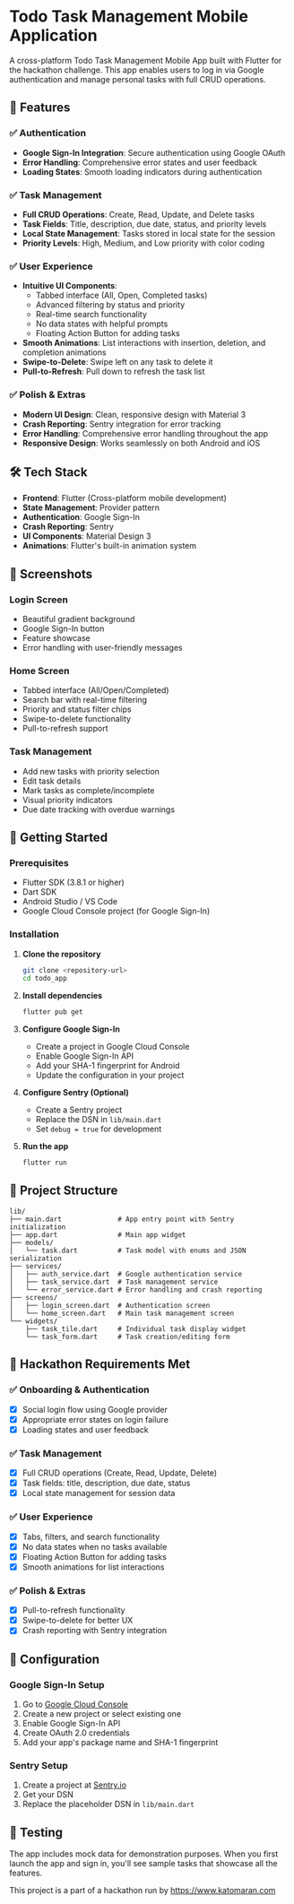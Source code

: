 # Todo Task Management Mobile Application

A cross-platform Todo Task Management Mobile App built with Flutter for the hackathon challenge. This app enables users to log in via Google authentication and manage personal tasks with full CRUD operations.

## 🚀 Features

### ✅ Authentication
- **Google Sign-In Integration**: Secure authentication using Google OAuth
- **Error Handling**: Comprehensive error states and user feedback
- **Loading States**: Smooth loading indicators during authentication

### ✅ Task Management
- **Full CRUD Operations**: Create, Read, Update, and Delete tasks
- **Task Fields**: Title, description, due date, status, and priority levels
- **Local State Management**: Tasks stored in local state for the session
- **Priority Levels**: High, Medium, and Low priority with color coding

### ✅ User Experience
- **Intuitive UI Components**:
  - Tabbed interface (All, Open, Completed tasks)
  - Advanced filtering by status and priority
  - Real-time search functionality
  - No data states with helpful prompts
  - Floating Action Button for adding tasks
- **Smooth Animations**: List interactions with insertion, deletion, and completion animations
- **Swipe-to-Delete**: Swipe left on any task to delete it
- **Pull-to-Refresh**: Pull down to refresh the task list

### ✅ Polish & Extras
- **Modern UI Design**: Clean, responsive design with Material 3
- **Crash Reporting**: Sentry integration for error tracking
- **Error Handling**: Comprehensive error handling throughout the app
- **Responsive Design**: Works seamlessly on both Android and iOS

## 🛠 Tech Stack

- **Frontend**: Flutter (Cross-platform mobile development)
- **State Management**: Provider pattern
- **Authentication**: Google Sign-In
- **Crash Reporting**: Sentry
- **UI Components**: Material Design 3
- **Animations**: Flutter's built-in animation system

## 📱 Screenshots

### Login Screen
- Beautiful gradient background
- Google Sign-In button
- Feature showcase
- Error handling with user-friendly messages

### Home Screen
- Tabbed interface (All/Open/Completed)
- Search bar with real-time filtering
- Priority and status filter chips
- Swipe-to-delete functionality
- Pull-to-refresh support

### Task Management
- Add new tasks with priority selection
- Edit task details
- Mark tasks as complete/incomplete
- Visual priority indicators
- Due date tracking with overdue warnings

## 🚀 Getting Started

### Prerequisites
- Flutter SDK (3.8.1 or higher)
- Dart SDK
- Android Studio / VS Code
- Google Cloud Console project (for Google Sign-In)

### Installation

1. **Clone the repository**
   ```bash
   git clone <repository-url>
   cd todo_app
   ```

2. **Install dependencies**
   ```bash
   flutter pub get
   ```

3. **Configure Google Sign-In**
   - Create a project in Google Cloud Console
   - Enable Google Sign-In API
   - Add your SHA-1 fingerprint for Android
   - Update the configuration in your project

4. **Configure Sentry (Optional)**
   - Create a Sentry project
   - Replace the DSN in `lib/main.dart`
   - Set `debug = true` for development

5. **Run the app**
   ```bash
   flutter run
   ```

## 📁 Project Structure

```
lib/
├── main.dart              # App entry point with Sentry initialization
├── app.dart               # Main app widget
├── models/
│   └── task.dart          # Task model with enums and JSON serialization
├── services/
│   ├── auth_service.dart  # Google authentication service
│   ├── task_service.dart  # Task management service
│   └── error_service.dart # Error handling and crash reporting
├── screens/
│   ├── login_screen.dart  # Authentication screen
│   └── home_screen.dart   # Main task management screen
└── widgets/
    ├── task_tile.dart     # Individual task display widget
    └── task_form.dart     # Task creation/editing form
```

## 🎯 Hackathon Requirements Met

### ✅ Onboarding & Authentication
- [x] Social login flow using Google provider
- [x] Appropriate error states on login failure
- [x] Loading states and user feedback

### ✅ Task Management
- [x] Full CRUD operations (Create, Read, Update, Delete)
- [x] Task fields: title, description, due date, status
- [x] Local state management for session data

### ✅ User Experience
- [x] Tabs, filters, and search functionality
- [x] No data states when no tasks available
- [x] Floating Action Button for adding tasks
- [x] Smooth animations for list interactions

### ✅ Polish & Extras
- [x] Pull-to-refresh functionality
- [x] Swipe-to-delete for better UX
- [x] Crash reporting with Sentry integration

## 🔧 Configuration

### Google Sign-In Setup
1. Go to [Google Cloud Console](https://console.cloud.google.com/)
2. Create a new project or select existing one
3. Enable Google Sign-In API
4. Create OAuth 2.0 credentials
5. Add your app's package name and SHA-1 fingerprint

### Sentry Setup
1. Create a project at [Sentry.io](https://sentry.io/)
2. Get your DSN
3. Replace the placeholder DSN in `lib/main.dart`

## 🧪 Testing

The app includes mock data for demonstration purposes. When you first launch the app and sign in, you'll see sample tasks that showcase all the features.


This project is a part of a hackathon run by https://www.katomaran.com
